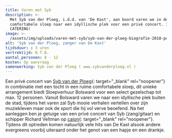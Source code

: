 ```yaml
---
title: Varen met Syb
description: >-
  Met Syb van der Ploeg, i.d.d. van 'De Kast', aan boord varen we in de
  comfortabele sloep naar een idyllische plek voor een privé concert. INCLUSIEF
  CATERING!
image: >-
  /assets/img/uploads/varen-met-syb/syb-van-der-ploeg-biografie-2018-pdfgrafie-2.jpg
alt: 'Syb van der Ploeg, zanger van De Kast'
tijdsduur: ± 3 uren
vertrektijd: N.T.B.
aantal_personen: 8 - 12
kosten: Op aanvraag
samenwerking: Syb van der Ploeg ( www.sybvanderploeg.nl )
---
```


Een privé concert van&nbsp;[Syb van der Ploeg](https://www.sybvanderploeg.nl/pers-media/fotos/){: target="_blank" rel="noopener"} in combinatie met een tocht in een ruime comfortabele sloep, dit unieke arrangement biedt Sloepverhuur Bolsward voor een select gezelschap tot max. 12 personen. Vanuit Bolsward varen we naar een idyllische plek buiten de stad, tijdens het varen zal Syb mooie verhalen vertellen over zijn muziekleven maar ook de sport die hij vol verve beoefend. Na het aanleggen ben je getuige van een privé concert van Syb (zang/gitaar) en schipper Richard Veltman op [cajon](https://nl.wikipedia.org/wiki/Cajón){: target="_blank" rel="noopener"}. Tijdens dit optreden komen natuurlijk vele hits van De Kast alsook andere evergreens voorbij uiteraard onder het genot van een hapje en een drankje.
